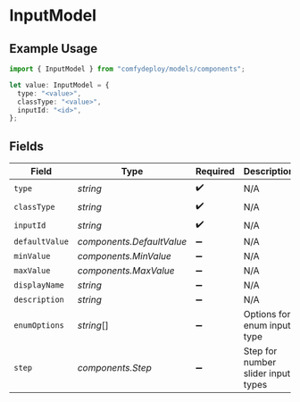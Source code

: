 # InputModel

## Example Usage

```typescript
import { InputModel } from "comfydeploy/models/components";

let value: InputModel = {
  type: "<value>",
  classType: "<value>",
  inputId: "<id>",
};
```

## Fields

| Field                              | Type                               | Required                           | Description                        |
| ---------------------------------- | ---------------------------------- | ---------------------------------- | ---------------------------------- |
| `type`                             | *string*                           | :heavy_check_mark:                 | N/A                                |
| `classType`                        | *string*                           | :heavy_check_mark:                 | N/A                                |
| `inputId`                          | *string*                           | :heavy_check_mark:                 | N/A                                |
| `defaultValue`                     | *components.DefaultValue*          | :heavy_minus_sign:                 | N/A                                |
| `minValue`                         | *components.MinValue*              | :heavy_minus_sign:                 | N/A                                |
| `maxValue`                         | *components.MaxValue*              | :heavy_minus_sign:                 | N/A                                |
| `displayName`                      | *string*                           | :heavy_minus_sign:                 | N/A                                |
| `description`                      | *string*                           | :heavy_minus_sign:                 | N/A                                |
| `enumOptions`                      | *string*[]                         | :heavy_minus_sign:                 | Options for enum input type        |
| `step`                             | *components.Step*                  | :heavy_minus_sign:                 | Step for number slider input types |